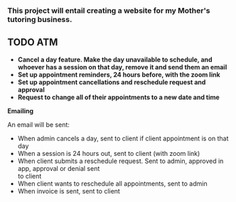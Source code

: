### This project will entail creating a website for my Mother's tutoring business.  

## TODO ATM  
- **Cancel a day feature. Make the day unavailable to schedule, and whoever has a session on that day, remove it and send them an email**
- **Set up appointment reminders, 24 hours before, with the zoom link**
- **Set up appointment cancellations and reschedule request and approval**
- **Request to change all of their appointments to a new date and time**


**Emailing**

An email will be sent:  
- When admin cancels a day, sent to client if client appointment is on that day
- When a session is 24 hours out, sent to client (with zoom link)
- When client submits a reschedule request. Sent to admin, approved in app, approval or denial sent  
  to client
- When client wants to reschedule all appointments, sent to admin
- When invoice is sent, sent to client

